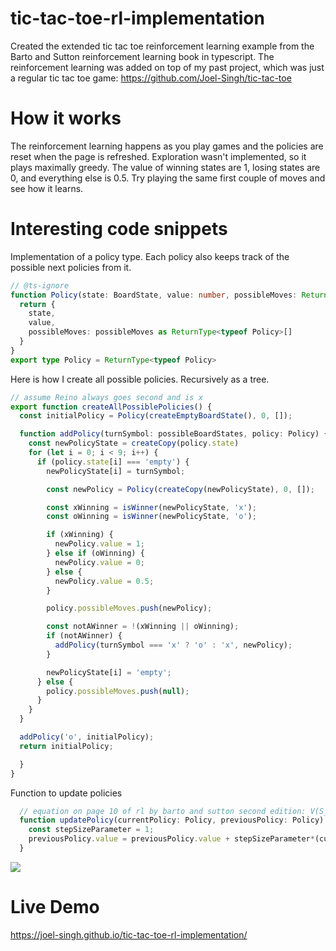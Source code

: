 # tic-tac-toe-rl-implementation
Created the extended tic tac toe reinforcement learning example from the Barto and Sutton reinforcement learning book in typescript. The reinforcement learning was added on top of my past project, which was just a regular tic tac toe game: https://github.com/Joel-Singh/tic-tac-toe

# How it works
The reinforcement learning happens as you play games and the policies are reset when the page is refreshed. Exploration wasn't implemented, so it plays maximally greedy. The value of winning states are 1, losing states are 0, and everything else is 0.5. Try playing the same first couple of moves and see how it learns.

# Interesting code snippets
Implementation of a policy type. Each policy also keeps track of the possible next policies from it.
```typescript
// @ts-ignore
function Policy(state: BoardState, value: number, possibleMoves: ReturnType<typeof Policy>[]) {
  return {
    state,
    value,
    possibleMoves: possibleMoves as ReturnType<typeof Policy>[]
  }
}
export type Policy = ReturnType<typeof Policy>
```

Here is how I create all possible policies. Recursively as a tree.
```typescript
// assume Reino always goes second and is x
export function createAllPossiblePolicies() {
  const initialPolicy = Policy(createEmptyBoardState(), 0, []);

  function addPolicy(turnSymbol: possibleBoardStates, policy: Policy) {
    const newPolicyState = createCopy(policy.state)
    for (let i = 0; i < 9; i++) {
      if (policy.state[i] === 'empty') {
        newPolicyState[i] = turnSymbol;

        const newPolicy = Policy(createCopy(newPolicyState), 0, []);

        const xWinning = isWinner(newPolicyState, 'x');
        const oWinning = isWinner(newPolicyState, 'o');

        if (xWinning) {
          newPolicy.value = 1;
        } else if (oWinning) {
          newPolicy.value = 0;
        } else {
          newPolicy.value = 0.5;
        }

        policy.possibleMoves.push(newPolicy);

        const notAWinner = !(xWinning || oWinning);
        if (notAWinner) {
          addPolicy(turnSymbol === 'x' ? 'o' : 'x', newPolicy);
        }

        newPolicyState[i] = 'empty';
      } else {
        policy.possibleMoves.push(null);
      }
    }
  }

  addPolicy('o', initialPolicy);
  return initialPolicy;

  }
}
```

Function to update policies
```typescript
  // equation on page 10 of rl by barto and sutton second edition: V(S_t) <- V(S_t) + a[V(S_t+1) - V(S_t)]
  function updatePolicy(currentPolicy: Policy, previousPolicy: Policy) {
    const stepSizeParameter = 1;
    previousPolicy.value = previousPolicy.value + stepSizeParameter*(currentPolicy.value - previousPolicy.value);
  }
```

![](./project-screenshot.png)

# Live Demo
https://joel-singh.github.io/tic-tac-toe-rl-implementation/
